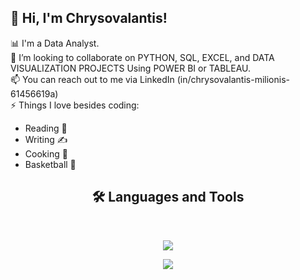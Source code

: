 <!-- Level 1: Simple bio and stats -->

<html>
<body>
<h2> 👋 Hi, I'm Chrysovalantis! </h2>
 📊 I'm a Data Analyst.<br>
 🤝 I’m looking to collaborate on PYTHON, SQL, EXCEL, and DATA VISUALIZATION PROJECTS Using POWER BI or TABLEAU.<br>
 📫 You can reach out to me via LinkedIn (in/chrysovalantis-milionis-61456619a) <br> 
 ⚡ Things I love besides coding:
<ul style="list-style-type:disc;">
  <li>Reading 📖</li>
  <li>Writing ✍</li>
  <li>Cooking 🍳</li>
  <li> Basketball 🏀</li>
</ul>  

</body>
</html>

<h2 align="center">🛠 Languages and Tools </h2>
<br/>
<p align="center">
  <a href="https://skillicons.dev">
    <img src="https://skillicons.dev/icons?i=git,py,html,css,r,bootstrap,idea" />
  </a>
</p>
<p align="center">
  <a href="https://skillicons.dev">
    <img src="https://skillicons.dev/icons?i=github,postgres,mysql,vscode,java,visualstudio,cs" />
  </a>
</p>


